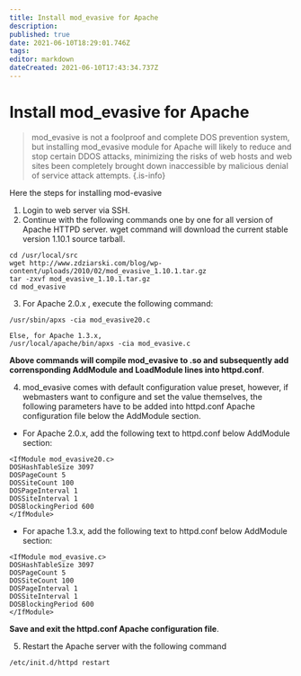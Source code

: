 ```yaml
---
title: Install mod_evasive for Apache
description: 
published: true
date: 2021-06-10T18:29:01.746Z
tags: 
editor: markdown
dateCreated: 2021-06-10T17:43:34.737Z
---
```


# Install mod_evasive for Apache


> mod_evasive is not a foolproof and complete DOS prevention system, but installing mod_evasive module for Apache will likely to reduce and stop certain DDOS attacks, minimizing the risks of web hosts and web sites been completely brought down inaccessible by malicious denial of service attack attempts.
{.is-info}


Here the steps for installing mod-evasive

1. Login to web server via SSH.
1. Continue with the following commands one by one for all version of Apache HTTPD server. wget command will download the current stable version 1.10.1 source tarball.

```
cd /usr/local/src
wget http://www.zdziarski.com/blog/wp-content/uploads/2010/02/mod_evasive_1.10.1.tar.gz
tar -zxvf mod_evasive_1.10.1.tar.gz
cd mod_evasive
```

3. For Apache 2.0.x , execute the following command:

```
/usr/sbin/apxs -cia mod_evasive20.c
 
Else, for Apache 1.3.x,
/usr/local/apache/bin/apxs -cia mod_evasive.c
```

**Above commands will compile mod_evasive to .so and subsequently add corrensponding AddModule and LoadModule lines into httpd.conf**.

4. mod_evasive comes with default configuration value preset, however, if webmasters want to configure and set the value themselves, the following parameters have to be added into httpd.conf Apache configuration file below the AddModule section.

- For Apache 2.0.x, add the following text to httpd.conf below AddModule section:

```
<IfModule mod_evasive20.c>
DOSHashTableSize 3097
DOSPageCount 5
DOSSiteCount 100
DOSPageInterval 1
DOSSiteInterval 1
DOSBlockingPeriod 600
</IfModule>
```

- For apache 1.3.x, add the following text to httpd.conf below AddModule section:

```
<IfModule mod_evasive.c>
DOSHashTableSize 3097
DOSPageCount 5
DOSSiteCount 100
DOSPageInterval 1
DOSSiteInterval 1
DOSBlockingPeriod 600
</IfModule>
```

**Save and exit the httpd.conf Apache configuration file**.

5. Restart the Apache server with the following command

```
/etc/init.d/httpd restart
```

